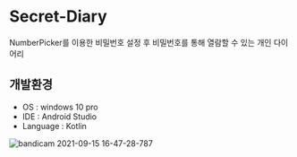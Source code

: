 # Secret-Diary
NumberPicker를 이용한 비밀번호 설정 후 비밀번호를 통해 열람할 수 있는 개인 다이어리

## 개발환경

* OS : windows 10 pro
* IDE : Android Studio
* Language : Kotlin

![bandicam 2021-09-15 16-47-28-787](https://user-images.githubusercontent.com/62370144/133392745-524c465b-3c8a-4918-bc72-f1945d0d2b5b.gif)
